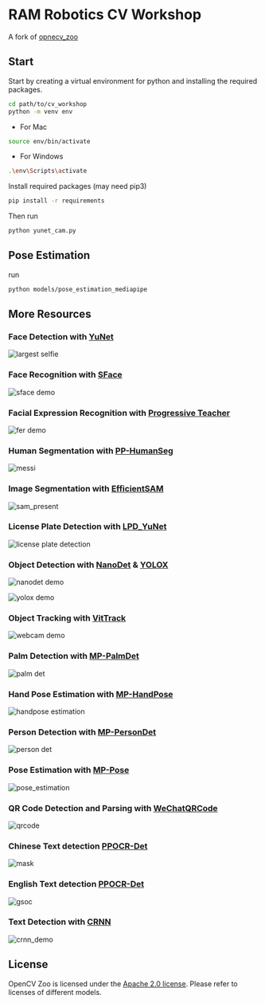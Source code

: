 # RAM Robotics CV Workshop

A fork of [opnecv_zoo](https://github.com/opencv/opencv_zoo)

## Start

Start by creating a virtual environment for python and installing the required packages.
```sh 
cd path/to/cv_workshop
python -m venv env
```
- For Mac
```sh
source env/bin/activate
```
- For Windows
```sh
.\env\Scripts\activate
```

Install required packages (may need pip3)
```sh
pip install -r requirements
```

Then run
```sh
python yunet_cam.py
```

## Pose Estimation

run
```sh
python models/pose_estimation_mediapipe
```

## More Resources

### Face Detection with [YuNet](./models/face_detection_yunet/)

![largest selfie](./models/face_detection_yunet/example_outputs/largest_selfie.jpg)

### Face Recognition with [SFace](./models/face_recognition_sface/)

![sface demo](./models/face_recognition_sface/example_outputs/demo.jpg)

### Facial Expression Recognition with [Progressive Teacher](./models/facial_expression_recognition/)

![fer demo](./models/facial_expression_recognition/example_outputs/selfie.jpg)

### Human Segmentation with [PP-HumanSeg](./models/human_segmentation_pphumanseg/)

![messi](./models/human_segmentation_pphumanseg/example_outputs/messi.jpg)

### Image Segmentation with [EfficientSAM](./models/image_segmentation_efficientsam/)

![sam_present](./models/image_segmentation_efficientsam/example_outputs/sam_present.gif)

### License Plate Detection with [LPD_YuNet](./models/license_plate_detection_yunet/)

![license plate detection](./models/license_plate_detection_yunet/example_outputs/lpd_yunet_demo.gif)

### Object Detection with [NanoDet](./models/object_detection_nanodet/) & [YOLOX](./models/object_detection_yolox/)

![nanodet demo](./models/object_detection_nanodet/example_outputs/1_res.jpg)

![yolox demo](./models/object_detection_yolox/example_outputs/3_res.jpg)

### Object Tracking with [VitTrack](./models/object_tracking_vittrack/)

![webcam demo](./models/object_tracking_vittrack/example_outputs/vittrack_demo.gif)

### Palm Detection with [MP-PalmDet](./models/palm_detection_mediapipe/)

![palm det](./models/palm_detection_mediapipe/example_outputs/mppalmdet_demo.gif)

### Hand Pose Estimation with [MP-HandPose](models/handpose_estimation_mediapipe/)

![handpose estimation](models/handpose_estimation_mediapipe/example_outputs/mphandpose_demo.webp)

### Person Detection with [MP-PersonDet](./models/person_detection_mediapipe)

![person det](./models/person_detection_mediapipe/example_outputs/mppersondet_demo.webp)

### Pose Estimation with [MP-Pose](models/pose_estimation_mediapipe)

![pose_estimation](models/pose_estimation_mediapipe/example_outputs/mpposeest_demo.webp)

### QR Code Detection and Parsing with [WeChatQRCode](./models/qrcode_wechatqrcode/)

![qrcode](./models/qrcode_wechatqrcode/example_outputs/wechat_qrcode_demo.gif)

### Chinese Text detection [PPOCR-Det](./models/text_detection_ppocr/)

![mask](./models/text_detection_ppocr/example_outputs/mask.jpg)

### English Text detection [PPOCR-Det](./models/text_detection_ppocr/)

![gsoc](./models/text_detection_ppocr/example_outputs/gsoc.jpg)

### Text Detection with [CRNN](./models/text_recognition_crnn/)

![crnn_demo](./models/text_recognition_crnn/example_outputs/CRNNCTC.gif)

## License

OpenCV Zoo is licensed under the [Apache 2.0 license](./LICENSE). Please refer to licenses of different models.
